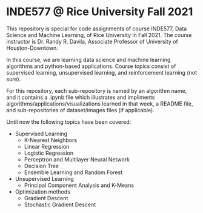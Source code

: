 # INDE577 @ Rice University Fall 2021

This repository is special for code assignments of course INDE577, Data Science and Machine Learning, of Rice University in Fall 2021. The course instructor is Dr. Randy R. Davila, Associate Professor of University of Houston-Downtown.

In this course, we are learning data science and machine learning algorithms and python-based applications. Course topics consist of supervised learning, unsupervised learning, and reinforcement learning (not sure).

For this repository, each sub-repository is named by an algorithm name, and it contains a .ipynb file which illustrates and impliments algorithms/applications/visualizations learned in that week, a README file, and sub-repositories of dataset/images files (if applicable).

Until now the following topics have been covered:

* Supervised Learning
  * K-Nearest Neighbors
  * Linear Regression
  * Logistic Regression
  * Perceptron and Multilayer Neural Network
  * Decision Tree
  * Ensemble Learning and Random Forest
* Unsupervised Learning
  * Principal Component Analysis and K-Means
* Optimization methods
  * Gradient Descent
  * Stochastic Gradient Descent






